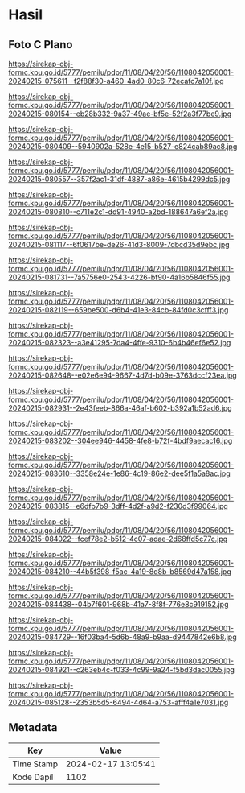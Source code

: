 # Hasil

## Foto C Plano

https://sirekap-obj-formc.kpu.go.id/5777/pemilu/pdpr/11/08/04/20/56/1108042056001-20240215-075611--f2f88f30-a460-4ad0-80c6-72ecafc7a10f.jpg

https://sirekap-obj-formc.kpu.go.id/5777/pemilu/pdpr/11/08/04/20/56/1108042056001-20240215-080154--eb28b332-9a37-49ae-bf5e-52f2a3f77be9.jpg

https://sirekap-obj-formc.kpu.go.id/5777/pemilu/pdpr/11/08/04/20/56/1108042056001-20240215-080409--5940902a-528e-4e15-b527-e824cab89ac8.jpg

https://sirekap-obj-formc.kpu.go.id/5777/pemilu/pdpr/11/08/04/20/56/1108042056001-20240215-080557--357f2ac1-31df-4887-a86e-4615b4299dc5.jpg

https://sirekap-obj-formc.kpu.go.id/5777/pemilu/pdpr/11/08/04/20/56/1108042056001-20240215-080810--c711e2c1-dd91-4940-a2bd-188647a6ef2a.jpg

https://sirekap-obj-formc.kpu.go.id/5777/pemilu/pdpr/11/08/04/20/56/1108042056001-20240215-081117--6f0617be-de26-41d3-8009-7dbcd35d9ebc.jpg

https://sirekap-obj-formc.kpu.go.id/5777/pemilu/pdpr/11/08/04/20/56/1108042056001-20240215-081731--7a5756e0-2543-4226-bf90-4a16b5846f55.jpg

https://sirekap-obj-formc.kpu.go.id/5777/pemilu/pdpr/11/08/04/20/56/1108042056001-20240215-082119--659be500-d6b4-41e3-84cb-84fd0c3cfff3.jpg

https://sirekap-obj-formc.kpu.go.id/5777/pemilu/pdpr/11/08/04/20/56/1108042056001-20240215-082323--a3e41295-7da4-4ffe-9310-6b4b46ef6e52.jpg

https://sirekap-obj-formc.kpu.go.id/5777/pemilu/pdpr/11/08/04/20/56/1108042056001-20240215-082648--e02e6e94-9667-4d7d-b09e-3763dccf23ea.jpg

https://sirekap-obj-formc.kpu.go.id/5777/pemilu/pdpr/11/08/04/20/56/1108042056001-20240215-082931--2e43feeb-866a-46af-b602-b392a1b52ad6.jpg

https://sirekap-obj-formc.kpu.go.id/5777/pemilu/pdpr/11/08/04/20/56/1108042056001-20240215-083202--304ee946-4458-4fe8-b72f-4bdf9aecac16.jpg

https://sirekap-obj-formc.kpu.go.id/5777/pemilu/pdpr/11/08/04/20/56/1108042056001-20240215-083610--3358e24e-1e86-4c19-86e2-dee5f1a5a8ac.jpg

https://sirekap-obj-formc.kpu.go.id/5777/pemilu/pdpr/11/08/04/20/56/1108042056001-20240215-083815--e6dfb7b9-3dff-4d2f-a9d2-f230d3f99064.jpg

https://sirekap-obj-formc.kpu.go.id/5777/pemilu/pdpr/11/08/04/20/56/1108042056001-20240215-084022--fcef78e2-b512-4c07-adae-2d68ffd5c77c.jpg

https://sirekap-obj-formc.kpu.go.id/5777/pemilu/pdpr/11/08/04/20/56/1108042056001-20240215-084210--44b5f398-f5ac-4a19-8d8b-b8569d47a158.jpg

https://sirekap-obj-formc.kpu.go.id/5777/pemilu/pdpr/11/08/04/20/56/1108042056001-20240215-084438--04b7f601-968b-41a7-8f8f-776e8c919152.jpg

https://sirekap-obj-formc.kpu.go.id/5777/pemilu/pdpr/11/08/04/20/56/1108042056001-20240215-084729--16f03ba4-5d6b-48a9-b9aa-d9447842e6b8.jpg

https://sirekap-obj-formc.kpu.go.id/5777/pemilu/pdpr/11/08/04/20/56/1108042056001-20240215-084921--c263eb4c-f033-4c99-9a24-f5bd3dac0055.jpg

https://sirekap-obj-formc.kpu.go.id/5777/pemilu/pdpr/11/08/04/20/56/1108042056001-20240215-085128--2353b5d5-6494-4d64-a753-afff4a1e7031.jpg


## Metadata

| Key        | Value               |
| ---------- | ------------------- |
| Time Stamp | 2024-02-17 13:05:41 |
| Kode Dapil | 1102                |



